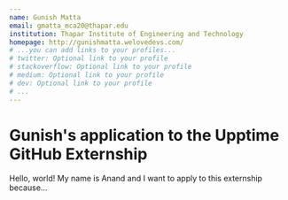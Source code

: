 ```yaml
---
name: Gunish Matta
email: gmatta_mca20@thapar.edu
institution: Thapar Institute of Engineering and Technology
homepage: http://gunishmatta.welovedevs.com/
# ...you can add links to your profiles...
# twitter: Optional link to your profile
# stackoverflow: Optional link to your profile
# medium: Optional link to your profile
# dev: Optional link to your profile
# ...
---
```


# Gunish's application to the Upptime GitHub Externship

Hello, world! My name is Anand and I want to apply to this externship because...
